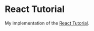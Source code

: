 # React Tutorial
My implementation of the [React Tutorial](https://facebook.github.io/react/docs/tutorial.html).
